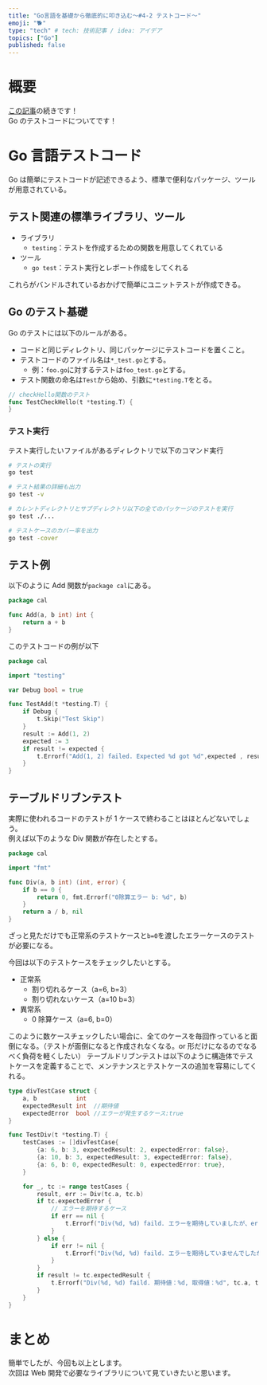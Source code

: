 ```yaml
---
title: "Go言語を基礎から徹底的に叩き込む〜#4-2 テストコード〜"
emoji: "🐕"
type: "tech" # tech: 技術記事 / idea: アイデア
topics: ["Go"]
published: false
---
```


# 概要

[この記事]()の続きです！  
Go のテストコードについてです！

# Go 言語テストコード

Go は簡単にテストコードが記述できるよう、標準で便利なパッケージ、ツールが用意されている。

## テスト関連の標準ライブラリ、ツール

- ライブラリ
  - `testing`：テストを作成するための関数を用意してくれている
- ツール
  - `go test`：テスト実行とレポート作成をしてくれる

これらがバンドルされているおかげで簡単にユニットテストが作成できる。

## Go のテスト基礎

Go のテストには以下のルールがある。

- コードと同じディレクトリ、同じパッケージにテストコードを置くこと。
- テストコードのファイル名は`*_test.go`とする。
  - 例：`foo.go`に対するテストは`foo_test.go`とする。
- テスト関数の命名は`Test`から始め、引数に`*testing.T`をとる。

```go
// checkHello関数のテスト
func TestCheckHello(t *testing.T) {
}
```

### テスト実行

テスト実行したいファイルがあるディレクトリで以下のコマンド実行

```sh
# テストの実行
go test

# テスト結果の詳細も出力
go test -v

# カレントディレクトリとサブディレクトリ以下の全てのパッケージのテストを実行
go test ./...

# テストケースのカバー率を出力
go test -cover
```

## テスト例

以下のように Add 関数が`package cal`にある。

```go
package cal

func Add(a, b int) int {
	return a + b
}
```

このテストコードの例が以下

```go
package cal

import "testing"

var Debug bool = true

func TestAdd(t *testing.T) {
	if Debug {
		t.Skip("Test Skip")
	}
	result := Add(1, 2)
	expected := 3
	if result != expected {
		t.Errorf("Add(1, 2) failed. Expected %d got %d",expected , result)
	}
}
```

## テーブルドリブンテスト

実際に使われるコードのテストが 1 ケースで終わることはほとんどないでしょう。  
例えば以下のような Div 関数が存在したとする。

```go
package cal

import "fmt"

func Div(a, b int) (int, error) {
	if b == 0 {
		return 0, fmt.Errorf("0除算エラー b: %d", b)
	}
	return a / b, nil
}
```

ざっと見ただけでも正常系のテストケースと`b=0`を渡したエラーケースのテストが必要になる。

今回は以下のテストケースをチェックしたいとする。

- 正常系
  - 割り切れるケース（a=6, b=3）
  - 割り切れないケース（a=10 b=3）
- 異常系
  - 0 除算ケース（a=6, b=0）

このように数ケースチェックしたい場合に、全てのケースを毎回作っていると面倒になる。（テストが面倒になると作成されなくなる。or 形だけになるのでなるべく負荷を軽くしたい）
テーブルドリブンテストは以下のように構造体でテストケースを定義することで、メンテナンスとテストケースの追加を容易にしてくれる。

```go
type divTestCase struct {
	a, b           int
	expectedResult int  //期待値
	expectedError  bool //エラーが発生するケース:true
}

func TestDiv(t *testing.T) {
	testCases := []divTestCase{
		{a: 6, b: 3, expectedResult: 2, expectedError: false},
		{a: 10, b: 3, expectedResult: 3, expectedError: false},
		{a: 6, b: 0, expectedResult: 0, expectedError: true},
	}

	for _, tc := range testCases {
		result, err := Div(tc.a, tc.b)
		if tc.expectedError {
			// エラーを期待するケース
			if err == nil {
				t.Errorf("Div(%d, %d) faild. エラーを期待していましたが、err == nilでした", tc.a, tc.b)
			}
		} else {
			if err != nil {
				t.Errorf("Div(%d, %d) faild. エラーを期待していませんでしたが、次のエラーを取得: %s", tc.a, tc.b, err)
			}
		}
		if result != tc.expectedResult {
			t.Errorf("Div(%d, %d) faild. 期待値：%d, 取得値：%d", tc.a, tc.b, tc.expectedResult, result)
		}
	}
}
```

# まとめ

簡単でしたが、今回も以上とします。  
次回は Web 開発で必要なライブラリについて見ていきたいと思います。
